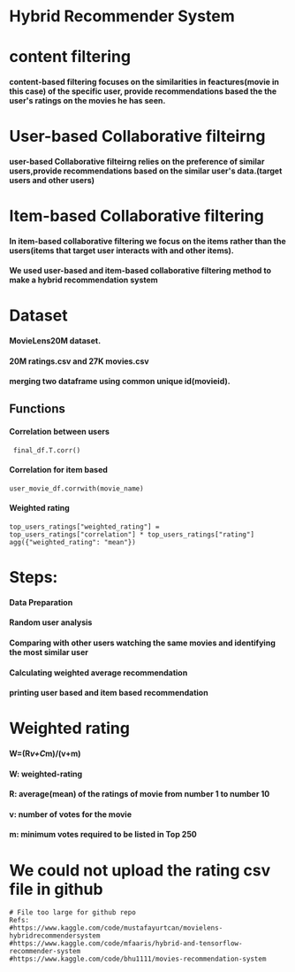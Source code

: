 # Hybrid Recommender System

# content filtering
#### content-based filtering focuses on the similarities in feactures(movie in this case) of the specific user, provide recommendations based the the user's ratings on the movies he has seen.

# User-based Collaborative filteirng
#### user-based Collaborative filteirng relies on the preference of similar users,provide recommendations based on the similar user's data.(target users and other users)
# Item-based Collaborative filtering
#### In item-based collaborative filtering we focus on the items rather than the users(items that target user interacts with and other items).

#### We used user-based and item-based collaborative filtering method to make a hybrid recommendation system

# Dataset
#### MovieLens20M dataset.
#### 20M ratings.csv and 27K movies.csv
#### merging two dataframe using common unique id(movieid).

## Functions
#### Correlation between users
``` final_df.T.corr()```
#### Correlation for item based
```user_movie_df.corrwith(movie_name)```

#### Weighted rating 

```top_users_ratings["weighted_rating"] = top_users_ratings["correlation"] * top_users_ratings["rating"]```
```agg({"weighted_rating": "mean"})  ``` 

# Steps:
#### Data Preparation
#### Random user analysis
#### Comparing with other users watching the same movies and identifying the most similar user
#### Calculating weighted average recommendation
#### printing user based and item based recommendation


# Weighted rating
#### W=(R*v+C*m)/(v+m)
#### W: weighted-rating
#### R: average(mean) of the ratings of movie from number 1 to number 10
#### v:  number of votes for the movie
#### m: minimum votes required to be listed in Top 250


# We could not upload the rating csv file in github
    # File too large for github repo
    Refs:
    #https://www.kaggle.com/code/mustafayurtcan/movielens-hybridrecommendersystem
    #https://www.kaggle.com/code/mfaaris/hybrid-and-tensorflow-recommender-system
    #https://www.kaggle.com/code/bhu1111/movies-recommendation-system
